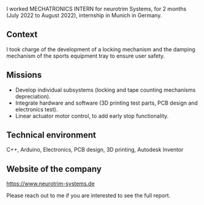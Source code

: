 I worked MECHATRONICS INTERN
for neurotrim Systems, for 2 months (July 2022 to August 2022), internship in Munich
in Germany.  

  
## Context
I took charge of the development of a locking mechanism and the damping mechanism
of the sports equipment tray to ensure user safety.  
## Missions
- Develop individual subsystems (locking and tape counting mechanisms
depreciation).  
- Integrate hardware and software (3D printing test parts, PCB design and electronics
test).  
- Linear actuator motor control, to add early stop functionality.   

## Technical environment
C++, Arduino, Electronics, PCB design, 3D printing, Autodesk Inventor

## Website of the company
https://www.neurotrim-systems.de

Please reach out to me if you are interested to see the full report.
